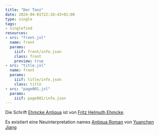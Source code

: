 ```yaml
---
title: "Der Tanz"
date: 2024-04-01T22:10:43+01:00
type: single
tags:
- singlefind
resources:
- src: "front.jxl"
  name: front
  params:
    iiif: front/info.json
    class: front
    preview: true
- src: "title.jxl"
  name: front
  params:
    iiif: title/info.json
    class: title
- src: "page001.jxl"
  params:
    iiif: page001/info.json
---
```


Die Schrift [Ehmcke Antiqua](https://www.typografie.info/3/artikel.htm/wissen/ehmcke-antiqua/) ist von [Fritz Helmuth Ehmcke](https://de.wikipedia.org/wiki/Fritz_Helmuth_Ehmcke).
<!--more-->
Es existiert eine Neuinterpretation names [Antiqua Roman](https://yuanchenjiang.cargo.site/Antiqua-Roman-Typeface) von [Yuanchen Jiang](https://yuanchenjiang.cargo.site/)

